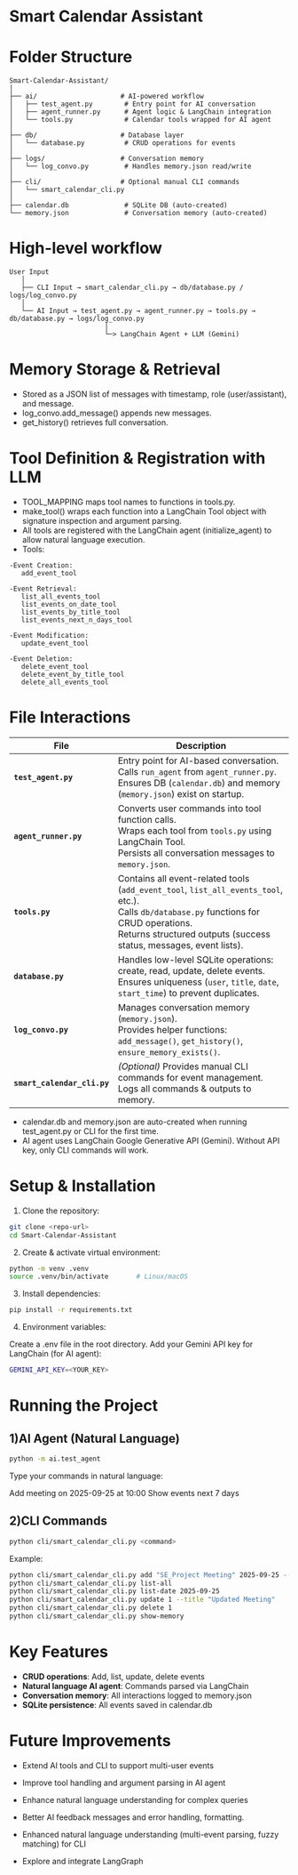 # Smart Calendar Assistant


# Folder Structure
```text
Smart-Calendar-Assistant/
│
├── ai/                     # AI-powered workflow
│   ├── test_agent.py        # Entry point for AI conversation
│   ├── agent_runner.py      # Agent logic & LangChain integration
│   └── tools.py             # Calendar tools wrapped for AI agent
│
├── db/                     # Database layer
│   └── database.py          # CRUD operations for events
│
├── logs/                   # Conversation memory
│   └── log_convo.py         # Handles memory.json read/write
│
├── cli/                    # Optional manual CLI commands
│   └── smart_calendar_cli.py
│
├── calendar.db              # SQLite DB (auto-created)
└── memory.json              # Conversation memory (auto-created)
```


# High-level workflow
```text
User Input
   │
   ├── CLI Input → smart_calendar_cli.py → db/database.py / logs/log_convo.py
   │
   └── AI Input → test_agent.py → agent_runner.py → tools.py → db/database.py → logs/log_convo.py
                        │
                        └─> LangChain Agent + LLM (Gemini)
```

# Memory Storage & Retrieval
- Stored as a JSON list of messages with timestamp, role (user/assistant), and message.
- log_convo.add_message() appends new messages.
- get_history() retrieves full conversation.

# Tool Definition & Registration with LLM
- TOOL_MAPPING maps tool names to functions in tools.py.
- make_tool() wraps each function into a LangChain Tool object with signature inspection and argument parsing.
- All tools are registered with the LangChain agent (initialize_agent) to allow natural language execution.
- Tools: 
```
-Event Creation:
   add_event_tool

-Event Retrieval: 
   list_all_events_tool
   list_events_on_date_tool
   list_events_by_title_tool
   list_events_next_n_days_tool

-Event Modification:
   update_event_tool
   
-Event Deletion:
   delete_event_tool
   delete_event_by_title_tool
   delete_all_events_tool
```


# File Interactions

| File | Description |
|------|-------------|
| **`test_agent.py`** | Entry point for AI-based conversation.<br>Calls `run_agent` from `agent_runner.py`.<br>Ensures DB (`calendar.db`) and memory (`memory.json`) exist on startup. |
| **`agent_runner.py`** | Converts user commands into tool function calls.<br>Wraps each tool from `tools.py` using LangChain Tool.<br>Persists all conversation messages to `memory.json`. |
| **`tools.py`** | Contains all event-related tools (`add_event_tool`, `list_all_events_tool`, etc.).<br>Calls `db/database.py` functions for CRUD operations.<br>Returns structured outputs (success status, messages, event lists). |
| **`database.py`** | Handles low-level SQLite operations: create, read, update, delete events.<br>Ensures uniqueness (`user`, `title`, `date`, `start_time`) to prevent duplicates. |
| **`log_convo.py`** | Manages conversation memory (`memory.json`).<br>Provides helper functions: `add_message()`, `get_history()`, `ensure_memory_exists()`. |
| **`smart_calendar_cli.py`** | *(Optional)* Provides manual CLI commands for event management.<br>Logs all commands & outputs to memory. |


- calendar.db and memory.json are auto-created when running test_agent.py or CLI for the first time.
- AI agent uses LangChain Google Generative API (Gemini). Without API key, only CLI commands will work.

# Setup & Installation

1) Clone the repository:
```bash
git clone <repo-url>
cd Smart-Calendar-Assistant
```

2) Create & activate virtual environment:
```bash
python -m venv .venv
source .venv/bin/activate       # Linux/macOS
```

3) Install dependencies:
```bash
pip install -r requirements.txt
```

4) Environment variables:

Create a .env file in the root directory.
Add your Gemini API key for LangChain (for AI agent):

```bash
GEMINI_API_KEY=<YOUR_KEY>
```


# Running the Project


## 1)AI Agent (Natural Language)

```bash
python -m ai.test_agent

```
Type your commands in natural language:

Add meeting on 2025-09-25 at 10:00
Show events next 7 days


## 2)CLI Commands
```bash
python cli/smart_calendar_cli.py <command>
```
Example:
```bash
python cli/smart_calendar_cli.py add "SE_Project Meeting" 2025-09-25 --start 10:00 --end 11:00
python cli/smart_calendar_cli.py list-all
python cli/smart_calendar_cli.py list-date 2025-09-25
python cli/smart_calendar_cli.py update 1 --title "Updated Meeting"
python cli/smart_calendar_cli.py delete 1
python cli/smart_calendar_cli.py show-memory
```

# Key Features

- **CRUD operations**: Add, list, update, delete events
- **Natural language AI agent**: Commands parsed via LangChain
- **Conversation memory**: All interactions logged to memory.json
- **SQLite persistence**: All events saved in calendar.db

# Future Improvements
- Extend AI tools and CLI to support multi-user events

- Improve tool handling and argument parsing in AI agent
- Enhance natural language understanding for complex queries
- Better AI feedback messages and error handling, formatting.
- Enhanced natural language understanding (multi-event parsing, fuzzy matching) for CLI
- Explore and integrate LangGraph